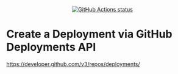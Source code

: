 
<p align="center">
  <a href="https://github.com/abendigo/create-deployment"><img alt="GitHub Actions status" src="https://github.com/abendigo/create-deployment/workflows/test-local/badge.svg"></a>
</p>

# Create a Deployment via GitHub Deployments API
https://developer.github.com/v3/repos/deployments/
